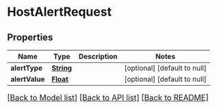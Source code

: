 # HostAlertRequest
## Properties

Name | Type | Description | Notes
------------ | ------------- | ------------- | -------------
**alertType** | [**String**](string.md) |  | [optional] [default to null]
**alertValue** | [**Float**](float.md) |  | [optional] [default to null]

[[Back to Model list]](../README.md#documentation-for-models) [[Back to API list]](../README.md#documentation-for-api-endpoints) [[Back to README]](../README.md)

<style>
     p, ul, ol, li { font-size: 18px !important;}
</style>

